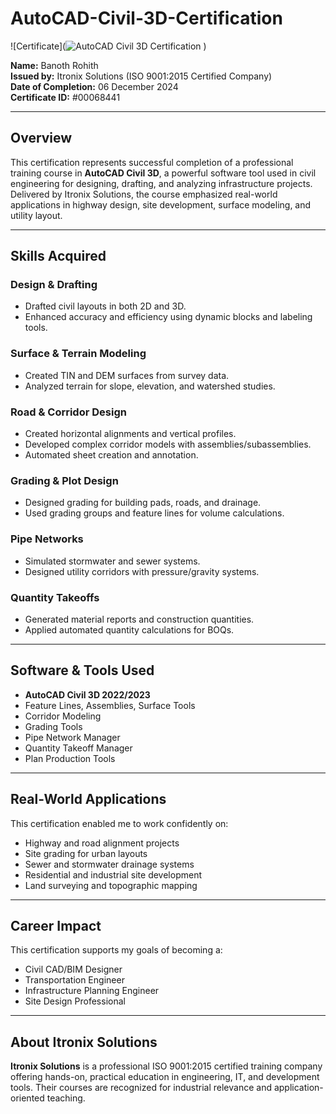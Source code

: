 # AutoCAD-Civil-3D-Certification

![Certificate](![AutoCAD Civil 3D Certification](https://github.com/user-attachments/assets/11bff124-01f1-44c0-a582-86624224a169)
)

**Name:** Banoth Rohith  
**Issued by:** Itronix Solutions (ISO 9001:2015 Certified Company)  
**Date of Completion:** 06 December 2024  
**Certificate ID:** #00068441  


---

##  Overview

This certification represents successful completion of a professional training course in **AutoCAD Civil 3D**, a powerful software tool used in civil engineering for designing, drafting, and analyzing infrastructure projects. Delivered by Itronix Solutions, the course emphasized real-world applications in highway design, site development, surface modeling, and utility layout.

---

##  Skills Acquired

###  Design & Drafting
- Drafted civil layouts in both 2D and 3D.
- Enhanced accuracy and efficiency using dynamic blocks and labeling tools.

###  Surface & Terrain Modeling
- Created TIN and DEM surfaces from survey data.
- Analyzed terrain for slope, elevation, and watershed studies.

###  Road & Corridor Design
- Created horizontal alignments and vertical profiles.
- Developed complex corridor models with assemblies/subassemblies.
- Automated sheet creation and annotation.

###  Grading & Plot Design
- Designed grading for building pads, roads, and drainage.
- Used grading groups and feature lines for volume calculations.

###  Pipe Networks
- Simulated stormwater and sewer systems.
- Designed utility corridors with pressure/gravity systems.

###  Quantity Takeoffs
- Generated material reports and construction quantities.
- Applied automated quantity calculations for BOQs.

---

##  Software & Tools Used
- **AutoCAD Civil 3D 2022/2023**
- Feature Lines, Assemblies, Surface Tools
- Corridor Modeling
- Grading Tools
- Pipe Network Manager
- Quantity Takeoff Manager
- Plan Production Tools

---

##  Real-World Applications
This certification enabled me to work confidently on:
- Highway and road alignment projects
- Site grading for urban layouts
- Sewer and stormwater drainage systems
- Residential and industrial site development
- Land surveying and topographic mapping

---

##  Career Impact
This certification supports my goals of becoming a:
- Civil CAD/BIM Designer  
- Transportation Engineer  
- Infrastructure Planning Engineer  
- Site Design Professional  

---

##  About Itronix Solutions
**Itronix Solutions** is a professional ISO 9001:2015 certified training company offering hands-on, practical education in engineering, IT, and development tools. Their courses are recognized for industrial relevance and application-oriented teaching.

